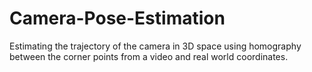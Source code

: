 # Camera-Pose-Estimation
Estimating the trajectory of the camera in 3D space using homography between the corner points from a video and real world coordinates.
